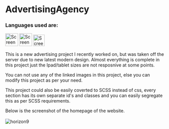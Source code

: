 # AdvertisingAgency

### Languages used are: <br>
<img width="40" alt="Screenshot 2021-11-30 at 17 33 56" src="https://user-images.githubusercontent.com/46961186/144096109-142bc06a-d8fd-4100-866b-3c1d6936970d.png"> <img width="40" alt="Screenshot 2021-11-30 at 17 33 56" src="https://user-images.githubusercontent.com/46961186/144101195-a714d556-3578-4170-a5df-e366ba3fe040.png">
<img width="36" alt="Screenshot 2021-11-30 at 17 33 56" src="https://user-images.githubusercontent.com/46961186/145019566-d13f79da-9059-481d-a570-88be03283ac9.png">


This is a new advertising project I recently worked on, but was taken off the server due to new latest modern design. Almost everything is complete in this project just the Ipad/tablet sizes are not resposnive at some points.

You can not use any of the linked images in this project, else you can modify this project as per your need.

This project could also be easily coverted to SCSS instead of css, every section has its own separate id's and classes and you can easily segregate this as per SCSS requirements.

Below is the screenshot of the homepage of the website.
<br><br>
![horizon9](https://user-images.githubusercontent.com/46961186/145018083-0740c678-09ab-470e-89b4-357235cb3ba6.jpg)
